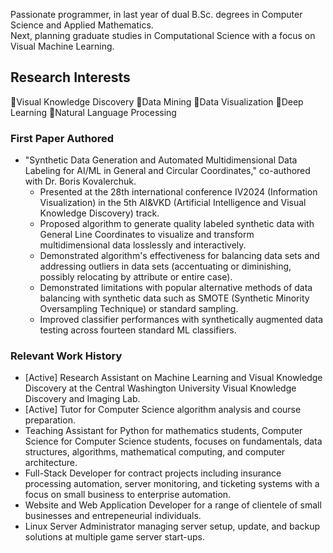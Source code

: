 Passionate programmer, in last year of dual B.Sc. degrees in Computer Science and Applied Mathematics.  
Next, planning graduate studies in Computational Science with a focus on Visual Machine Learning.

## Research Interests
🔹Visual Knowledge Discovery 🔹Data Mining 🔹Data Visualization 🔹Deep Learning 🔹Natural Language Processing

### First Paper Authored
- "Synthetic Data Generation and Automated Multidimensional Data Labeling for AI/ML in General and Circular Coordinates," co-authored with Dr. Boris Kovalerchuk.
  - Presented at the 28th international conference IV2024 (Information Visualization) in the 5th AI&VKD (Artificial Intelligence and Visual Knowledge Discovery) track.
  - Proposed algorithm to generate quality labeled synthetic data with General Line Coordinates to visualize and transform multidimensional data losslessly and interactively.
  - Demonstrated algorithm's effectiveness for balancing data sets and addressing outliers in data sets (accentuating or diminishing, possibly relocating by attribute or entire case).
  - Demonstrated limitations with popular alternative methods of data balancing with synthetic data such as SMOTE (Synthetic Minority Oversampling Technique) or standard sampling.
  - Improved classifier performances with synthetically augmented data testing across fourteen standard ML classifiers.

### Relevant Work History
- [Active] Research Assistant on Machine Learning and Visual Knowledge Discovery at the Central Washington University Visual Knowledge Discovery and Imaging Lab.
- [Active] Tutor for Computer Science algorithm analysis and course preparation.
- Teaching Assistant for Python for mathematics students, Computer Science for Computer Science students, focuses on fundamentals, data structures, algorithms, mathematical computing, and computer architecture.
- Full-Stack Developer for contract projects including insurance processing automation, server monitoring, and ticketing systems with a focus on small business to enterprise automation.
- Website and Web Application Developer for a range of clientele of small businesses and entrepeneurial individuals.
- Linux Server Administrator managing server setup, update, and backup solutions at multiple game server start-ups.
